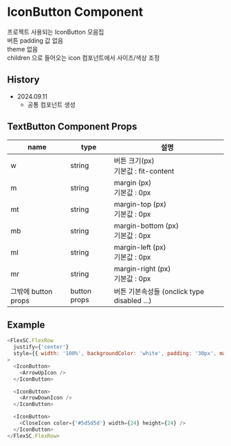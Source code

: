 # IconButton Component

프로젝트 사용되는 IconButton 모음집  
버튼 padding 값 없음  
theme 없음  
children 으로 들어오는 icon 컴포넌트에서 사이즈/색상 조정

## History

- 2024.09.11
  - 공통 컴포넌트 생성

## TextButton Component Props

| name                | type         | 설명                                        |
| ------------------- | ------------ | ------------------------------------------- |
| w                   | string       | 버튼 크기(px) <br/> 기본값 : fit-content    |
| m                   | string       | margin (px) <br/> 기본값 : 0px              |
| mt                  | string       | margin-top (px) <br/> 기본값 : 0px          |
| mb                  | string       | margin-bottom (px) <br/> 기본값 : 0px       |
| ml                  | string       | margin-left (px) <br/> 기본값 : 0px         |
| mr                  | string       | margin-right (px) <br/> 기본값 : 0px        |
| 그밖에 button props | button props | 버튼 기본속성들 (onclick type disabled ...) |

## Example

```js
<FlexSC.FlexRow
  justify={'center'}
  style={{ width: '100%', backgroundColor: 'white', padding: '30px', marginTop: '20px' }}
>
  <IconButton>
    <ArrowUpIcon />
  </IconButton>

  <IconButton>
    <ArrowDownIcon />
  </IconButton>

  <IconButton>
    <CloseIcon color={'#5d5d5d'} width={24} height={24} />
  </IconButton>
</FlexSC.FlexRow>
```
